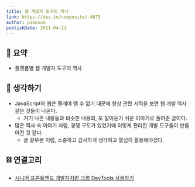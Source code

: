 ```yaml
---
title: 웹 개발자 도구의 역사
link: https://dev.to/composite/-4675
author: padosum
publishDate: 2021-04-21
---
```

## 📝 요약 
- 플랫폼별 웹 개발자 도구의 역사  

## 🤔 생각하기 
- JavaScript와 웹은 뗄래야 뗄 수 없기 때문에 항상 관련 서적을 보면 웹 개발 역사 같은 것들이 나온다.  
  - 거기 나온 내용들과 비슷한 내용의, 또 알아듣기 쉬운 이야기로 풀어준 글이다.  
- 많은 역사 속 이야기 처럼, 경쟁 구도가 있었기에 이렇게 편리한 개발 도구들이 만들어진 것 같다.  
  - 글 끝부분 처럼, 소중하고 감사하게 생각하고 열심히 활용해야겠다.  

## ⛓ 연결고리
- [시니어 프론트엔드 개발자처럼 크롬 DevTools 사용하기](../Dev/use-chrome-devTools-like-a-senior-frontend-developer)